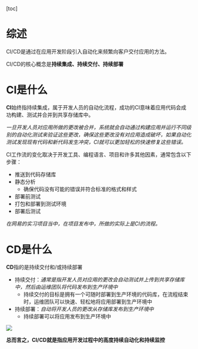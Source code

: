 [toc]

# 综述

CI/CD是通过在应用开发阶段引入自动化来频繁向客户交付应用的方法。

CI/CD的核心概念是**持续集成、持续交付、持续部署**

# CI是什么

**CI**始终指持续集成，属于开发人员的自动化流程，成功的CI意味着应用代码会成功构建、测试并合并到共享存储库中。

*一旦开发人员对应用所做的更改被合并，系统就会自动通过构建应用并运行不同级别的自动化测试来验证这些更改，确保这些更改没有对应用造成破坏，如果自动化测试发现现有代码和新代码发生冲突，CI就可以更加轻松的快速修复这些错误。*

CI工作流的变化取决于开发工具、编程语言、项目和许多其他因素，通常包含以下步骤：

- 推送到代码存储库
- 静态分析
  - 确保代码没有可能的错误并符合标准的格式和样式
- 部署前测试
- 打包和部署到测试环境
- 部署后测试

*在网易的实习项目当中，在项目发布中，所做的实际上是CI的流程。*

# CD是什么

**CD**指的是持续交付和/或持续部署

- 持续交付：*通常是指开发人员对应用的更改会自动测试并上传到共享存储库中，然后由运维团队将代码发布到生产环境中*
  - 持续交付的目标是拥有一个可随时部署到生产环境的代码库，在流程结束时，运维团队可以快速、轻松地将应用部署到生产环境中
- 持续部署：*自动将开发人员的更改从存储库发布到生产环境中*
  - 持续部署可以将应用发布到生产环境中

![](https://www.redhat.com/cms/managed-files/ci-cd-flow-mobile_0.png)

**总而言之，CI/CD就是指应用开发过程中的高度持续自动化和持续监控**

